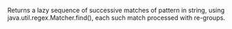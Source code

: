 Returns a lazy sequence of successive matches of pattern in string,
  using java.util.regex.Matcher.find(), each such match processed with
  re-groups.